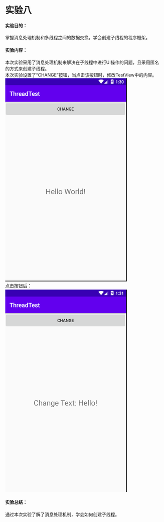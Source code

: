 # 实验八 #
#### 实验目的： ####
掌握消息处理机制和多线程之间的数据交换，学会创建子线程的程序框架。
#### 实验内容： ####
本次实验采用了消息处理机制来解决在子线程中进行UI操作的问题，且采用匿名的方式来创建子线程。  
本次实验设置了“CHANGE”按钮，当点击该按钮时，修改TestView中的内容。  
![](https://github.com/chenpeimin-039/2018118139_Android/blob/master/map_depot/threadTest/thread-main.PNG?raw=true)  
点击按钮后：  
![](https://github.com/chenpeimin-039/2018118139_Android/blob/master/map_depot/threadTest/thread.PNG?raw=true)  
#### 实验总结： ####
通过本次实验了解了消息处理机制，学会如何创建子线程。